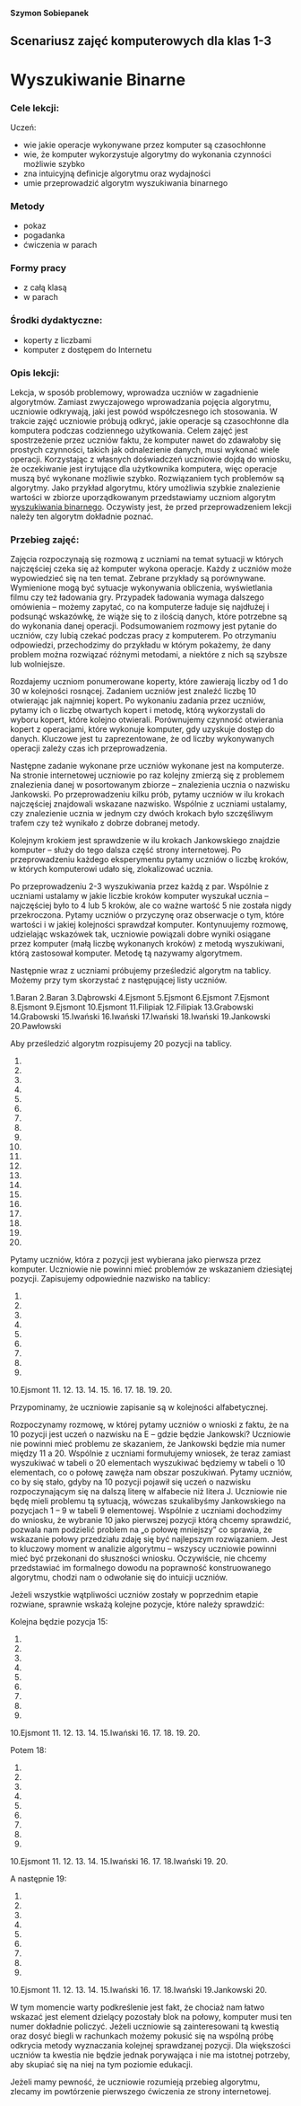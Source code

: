 **Szymon Sobiepanek**
## Scenariusz zajęć komputerowych dla klas 1-3
# Wyszukiwanie Binarne
### Cele lekcji:
Uczeń:
* wie jakie operacje wykonywane przez komputer są czasochłonne
* wie, że komputer wykorzystuje algorytmy do wykonania czynności możliwie szybko
* zna intuicyjną definicje algorytmu oraz wydajności
* umie przeprowadzić algorytm wyszukiwania binarnego
### Metody
* pokaz
* pogadanka
* ćwiczenia w parach
### Formy pracy
* z całą klasą
* w parach
### Środki dydaktyczne:
* koperty z liczbami
* komputer z dostępem do Internetu
### Opis lekcji:
Lekcja, w sposób problemowy, wprowadza uczniów w zagadnienie algorytmów. Zamiast zwyczajowego wprowadzania pojęcia algorytmu, uczniowie odkrywają, jaki jest powód współczesnego ich stosowania.
W trakcie zajęć uczniowie próbują odkryć, jakie operacje są czasochłonne dla komputera podczas codziennego użytkowania. Celem zajęć jest spostrzeżenie  przez uczniów faktu, że komputer nawet do zdawałoby się prostych czynności, takich jak odnalezienie danych, musi wykonać wiele operacji. Korzystając z własnych doświadczeń uczniowie dojdą do wniosku, że  oczekiwanie jest irytujące dla użytkownika komputera, więc operacje muszą być wykonane możliwie szybko. Rozwiązaniem tych problemów są algorytmy. Jako przykład algorytmu, który umożliwia szybkie znalezienie wartości w zbiorze uporządkowanym przedstawiamy uczniom algorytm [wyszukiwania binarnego](https://pl.wikipedia.org/wiki/Wyszukiwanie_binarne). Oczywisty jest, że przed przeprowadzeniem lekcji należy ten algorytm dokładnie poznać.
### Przebieg zajęć:
Zajęcia rozpoczynają się rozmową z uczniami na temat sytuacji w których najczęściej czeka się aż komputer wykona operacje. Każdy z uczniów może wypowiedzieć się na ten temat. Zebrane przykłady są porównywane. Wymienione mogą być sytuacje wykonywania obliczenia, wyświetlania filmu czy też ładowania gry. Przypadek ładowania wymaga dalszego omówienia – możemy zapytać, co na komputerze ładuje się najdłużej i podsunąć wskazówkę, że wiąże się to z ilością danych, które potrzebne są do wykonania danej operacji. Podsumowaniem rozmowy jest pytanie do uczniów, czy lubią czekać podczas pracy z komputerem. Po otrzymaniu odpowiedzi, przechodzimy do przykładu w którym pokażemy, że dany problem można rozwiązać różnymi metodami, a niektóre z nich są szybsze lub wolniejsze.

Rozdajemy uczniom ponumerowane koperty, które zawierają liczby od 1 do 30 w kolejności rosnącej. Zadaniem uczniów jest znaleźć liczbę 10 otwierając jak najmniej kopert.  Po wykonaniu zadania przez uczniów, pytamy ich o liczbę otwartych kopert i metodę, którą wykorzystali do wyboru kopert, które kolejno otwierali. Porównujemy czynność otwierania kopert z operacjami, które wykonuje komputer, gdy uzyskuje dostęp do danych. Kluczowe jest tu zaprezentowane, że od liczby wykonywanych operacji zależy czas ich przeprowadzenia.

Następne zadanie wykonane prze uczniów wykonane jest na komputerze. Na stronie internetowej uczniowie po raz kolejny zmierzą się z problemem znalezienia danej w posortowanym zbiorze – znalezienia ucznia o nazwisku Jankowski. Po przeprowadzeniu kilku prób, pytamy uczniów w ilu krokach najczęściej znajdowali wskazane nazwisko. Wspólnie z uczniami ustalamy, czy znalezienie ucznia w jednym czy dwóch krokach było szczęśliwym trafem czy też wynikało z dobrze dobranej metody.

Kolejnym krokiem jest sprawdzenie w ilu krokach Jankowskiego znajdzie komputer – służy do tego dalsza część strony internetowej. Po przeprowadzeniu każdego eksperymentu pytamy uczniów o liczbę kroków, w których komputerowi udało się, zlokalizować ucznia.

Po przeprowadzeniu 2-3 wyszukiwania przez każdą z par. Wspólnie z uczniami ustalamy w jakie liczbie kroków komputer wyszukał ucznia – najczęściej było to 4 lub 5 kroków, ale co ważne wartość 5 nie została nigdy przekroczona. Pytamy uczniów o przyczynę oraz obserwacje o tym, które wartości  i w jakiej kolejności sprawdzał komputer. Kontynuujemy rozmowę, udzielając wskazówek tak, uczniowie powiązali dobre wyniki osiągane przez komputer (małą liczbę wykonanych kroków) z metodą wyszukiwani, którą zastosował komputer. Metodę tą nazywamy algorytmem.

Następnie wraz z uczniami próbujemy prześledzić algorytm na tablicy. Możemy przy tym skorzystać z następującej listy uczniów.

1.Baran
2.Baran
3.Dąbrowski
4.Ejsmont
5.Ejsmont
6.Ejsmont
7.Ejsmont
8.Ejsmont
9.Ejsmont
10.Ejsmont
11.Filipiak
12.Filipiak
13.Grabowski
14.Grabowski
15.Iwański
16.Iwański
17.Iwański
18.Iwański
19.Jankowski
20.Pawłowski

Aby prześledzić algorytm rozpisujemy 20 pozycji na tablicy.

1.
2.
3.
4.
5.
6.
7.
8.
9.
10.
11.
12.
13.
14.
15.
16.
17.
18.
19.
20.

Pytamy uczniów, która z pozycji jest wybierana jako pierwsza przez komputer. Uczniowie nie powinni mieć problemów ze wskazaniem dziesiątej pozycji. Zapisujemy odpowiednie nazwisko na tablicy:

1.
2.
3.
4.
5.
6.
7.
8.
9.
10.Ejsmont
11.
12.
13.
14.
15.
16.
17.
18.
19.
20.

Przypominamy, że uczniowie zapisanie są w kolejności alfabetycznej.

Rozpoczynamy rozmowę, w której pytamy uczniów o wnioski z faktu, że na 10 pozycji jest uczeń o nazwisku na E – gdzie będzie Jankowski? Uczniowie nie powinni mieć problemu ze skazaniem, że Jankowski będzie mia numer między 11 a 20. Wspólnie z uczniami formułujemy wniosek, że teraz zamiast wyszukiwać w tabeli o 20 elementach wyszukiwać będziemy w tabeli o 10 elementach, co o połowę zawęża nam obszar poszukiwań. Pytamy uczniów, co by się stało, gdyby na 10 pozycji pojawił się uczeń o nazwisku rozpoczynającym się na dalszą literę w alfabecie niż litera J. Uczniowie nie będę mieli problemu tą sytuacją, wówczas szukalibyśmy Jankowskiego na pozycjach 1 – 9 w tabeli 9 elementowej. Wspólnie z uczniami dochodzimy do wniosku, że wybranie 10 jako pierwszej pozycji którą chcemy sprawdzić, pozwala nam podzielić problem na „o połowę mniejszy” co sprawia, że wskazanie połowy przedziału zdaję się być najlepszym rozwiązaniem. Jest to kluczowy moment w analizie algorytmu – wszyscy uczniowie powinni mieć być przekonani do słuszności wniosku. Oczywiście, nie chcemy przedstawiać im formalnego dowodu na poprawność konstruowanego algorytmu, chodzi nam o odwołanie się do intuicji uczniów.

Jeżeli wszystkie wątpliwości uczniów zostały w poprzednim etapie rozwiane, sprawnie
wskażą kolejne pozycje, które należy sprawdzić:

Kolejna będzie pozycja 15:

1.
2.
3.
4.
5.
6.
7.
8.
9.
10.Ejsmont
11.
12.
13.
14.
15.Iwański
16.
17.
18.
19.
20.

Potem 18:

1.
2.
3.
4.
5.
6.
7.
8.
9.
10.Ejsmont
11.
12.
13.
14.
15.Iwański
16.
17.
18.Iwański
19.
20.

A następnie 19:

1.
2.
3.
4.
5.
6.
7.
8.
9.
10.Ejsmont
11.
12.
13.
14.
15.Iwański
16.
17.
18.Iwański
19.Jankowski
20.

W tym momencie warty podkreślenie jest fakt, że chociaż nam łatwo wskazać jest element dzielący pozostały blok na połowy, komputer musi ten numer dokładnie policzyć. Jeżeli uczniowie są zainteresowani tą kwestią oraz dosyć biegli w rachunkach możemy pokusić się na wspólną próbę odkrycia metody wyznaczania kolejnej sprawdzanej pozycji. Dla większości uczniów ta kwestia nie będzie jednak porywająca i nie ma istotnej potrzeby, aby skupiać się na niej na tym poziomie edukacji.

Jeżeli mamy pewność, że uczniowie rozumieją przebieg algorytmu, zlecamy im powtórzenie  pierwszego ćwiczenia ze strony internetowej.

